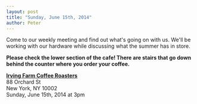 ```yaml
---
layout: post
title: "Sunday, June 15th, 2014"
author: Peter
---
```


Come to our weekly meeting and find out what's going on with us. We'll be working with our hardware while discussing what the summer has in store.

__Please check the lower section of the cafe! There are stairs that go down behind the counter where you order your coffee.__

__[Irving Farm Coffee Roasters](https://www.google.com/maps/place/Irving+Farm+Coffee+Roasters/@40.7179886,-73.9902479,17z/data=!3m1!4b1!4m2!3m1!1s0x89c259873f0067c1:0x5aede67045aa029f)__<br>
88 Orchard St<br>
New York, NY 10002<br>
Sunday, June 15th, 2014 at 3pm
